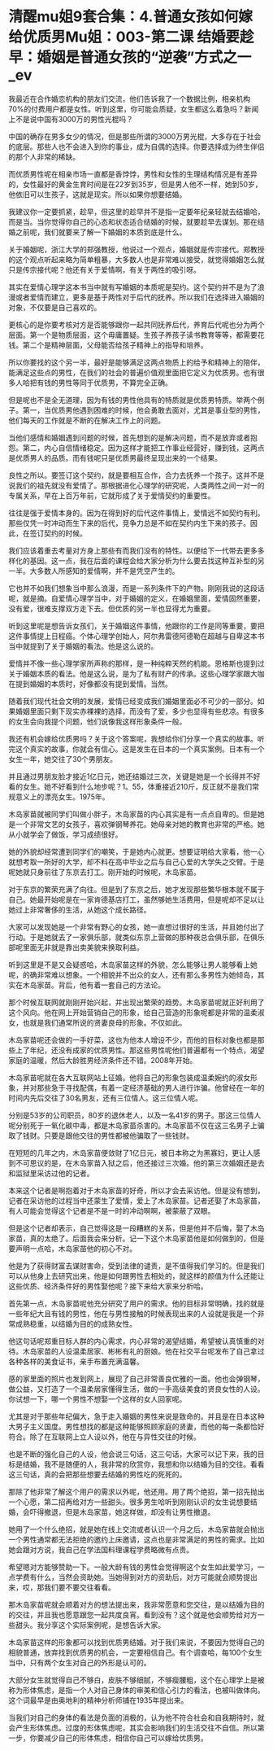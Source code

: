 # 清醒mu姐9套合集：4.普通女孩如何嫁给优质男Mu姐：003-第二课 结婚要趁早：婚姻是普通女孩的“逆袭”方式之一_ev

我最近在合作婚恋机构的朋友们交流，他们告诉我了一个数据比例，相亲机构70%的付费用户都是女性。听到这里，你可能会质疑，女生都这么着急吗？新闻上不是说中国有3000万的男性光棍吗？

中国的确存在男多女少的情况，但是那些所谓的3000万男光棍，大多存在于社会的底层。那些人也不会进入到你的事业，成为自偶的选择。你要选择成为终生伴侣的那个人非常的稀缺。

而优质男性呢在相亲市场一直都是香饽饽，男性和女性的生理结构情况是有差异的，女性最好的黄金生育时间是在22岁到35岁，但是男人他不一样，她到50岁，他依旧可以生孩子，这就是现实。所以如果你想要结婚。

我建议你一定要抓紧，趁早，但这里的趁早并不是指一定要年纪亲轻就去结婚哈，而是当。当你觉得你自己的心态和状态适合结婚的时候，就要趁早去谋划。那在结婚之前呢，我们就要来了解一下婚姻的本质到底是什么。

关于婚姻呢，浙江大学的郑强教授，他说过一个观点，婚姻就是传宗接代。郑教授的这个观点听起来略为简单粗暴，大多数人也是非常难以接受，就觉得婚姻怎么就只是传宗接代呢？他还有关于爱情啊，有关于两性的吸引呀。

其实在爱情心理学这本书当中就有写婚姻的本质呢是契约。这个契约并不是为了浪漫或者爱情而建立，更多是基于两性对于后代的抚养。所以我们在选择进入婚姻的对象，不仅要是自己喜欢的。

更核心的是你要考核对方是否能够跟你一起共同抚养后代，养育后代呢也分为两个层面。第一个是物质层面，这个毋庸置疑。生孩子养孩子读书教育等等，都需要花钱。第二个是精神层面，父母能否给孩子精神上的指导和培养。

所以你要找的这个另一半，最好是能够满足这两点物质上的给予和精神上的陪伴，能满足这些点的男性，在我们的社会的普遍价值观里面把它定义为优质男。也有很多人哈把有钱的男性等同于优质男，不算完全正确。

但是呢也不是全无道理，因为有钱的男性他具有的特质就是优质男特质。举两个例子。第一，当优质男他遇到困难的时候，他会勇敢去面对，尤其是事业型的男性，他们每天的工作就是不断的在解决工作上的问题。

当他们感情和婚姻遇到问题的时候，首先想到的是解决问题，而不是放弃或者抱怨。第二，内心自信情绪稳定。因为这样才能把工作事业经营好，赚到钱，这两点是优质男人的品质。而有钱呢只是优质男最终呈现出来的一个结果。

良性之所以。要签订这个契约，就是要相互合作，合力去抚养一个孩子。这并不是说我们的祖先就没有爱情了。那根据进化心理学的研究呢，人类两性之间一对一的专属关系，早在上百万年前，它就形成了关于爱情契约的重要性。

往往是强于爱情本身的。因为在得到好的后代这件事情上，爱情远不如契约有利。那些仅凭一时冲动而生下来的后代，竞争力总是不如在契约内生下来的孩子。因此，在签订契约的时候。

我们应该着重去考量对方身上那些有而我们没有的特性。以便给下一代带去更多多样化的基因。这一点，我在后面的课程会给大家分析为什么要去找这种互补型的另一半。大多数人所感知的爱情啊，并不是凭空产生的。

它也并不如我们想象当中那么浪漫，而是一系列条件下的产物。刚刚我说的这段话呢，就是摘。自爱情心理学当中，对于婚姻的定义，在婚姻里面，爱情固然重要，没有爱，很难支撑双方走下去。但优质的另一半也显得尤为重要。

听到这里呢是想告诉女孩们，关于婚姻这件事情，他跟你的工作是同等重要，要把这件事情提上日程癌。个体心理学创始人，阿尔弗雷德阿德勒在超越与自卑这本书当中就提到了关于婚姻的看法。他是这么说的。

爱情并不像一些心理学家所声称的那样，是一种纯粹天然的机能。恩格斯也提到过关于婚姻本质的看法。他是这么说，是为了私有财产的传承。这些心理学家跟大咖在提到婚姻的本质时，好像都没有提到爱情。当然。

随着我们现代社会文明的发展，爱情已经变成我们婚姻里面必不可少的一部分。如果婚姻里面只剩下现实赤裸裸的选择，而没有了爱，多少也显得有些悲凉。有很多的女生会向我提个问题，他们说像我这样形象条件一般。

我还有机会嫁给优质男吗？关于这个答案呢，我想给你们分享一个真实的故事。听完这个真实的故事，你就会有信心。这是发生在日本的一个真实案例。日本有一个女生一年，她交往了30个男朋友。

并且通过男朋友脸才接近1亿日元，她还结婚过三次，关键是她是一个长得并不好看的女生。她不好看到什么地步呢？1。55，体重接近210斤，反正就不是我们常规意义上的漂亮女生。1975年。

木岛家苗就被同学们叫做小胖子，木岛家苗的内心其实是有一点点自卑的。但是她是一个非常文艺的女孩子，喜欢弹钢琴养花。她母亲对她的教育也非常的严格。她从小就学会了做饭，学习成绩很好。

她的外貌却经常遭到同学们的嘲笑，于是她内心就更。想要证明给大家看，他一心就想考取一所好的大学，却不料在高中毕业之后与自己心爱的大学失之交臂。于是呢她就只身前往了东京去打工。刚开始的时候呢，木岛家苗。

对于东京的繁荣充满了向往。但是到了东京之后，她才发现那些繁华根本就不属于自己。她最开始呢是在一家肯德基店打工，虽然够她生活费用，但是呢却不足以让她过上非常奢侈的生活，从她这个成长路径。

大家可以发现她是一个非常有野心的女孩，她一直想过很好的生活，并且她付出了行动。于是她就去了一家俱乐部，就类似东京上营做的那种夜总会俱乐部，在俱乐部呢里面无非就是靠出卖美貌来换取利益。

听到这里是不是又会疑惑哈，木岛家苗这样的外貌，怎么能够让男人能够看上她呢，的确非常难以想象。一个相貌并不出众的女人，还有那么多男性为她倾岛，其实在木岛家苗。背后，他有着一套自己的方法论。

那个时候互联网就刚刚开始兴起，并出现出繁荣的趋势。木岛家苗呢就正好利用了这个风向。他在网上开始营销自己的形象，给自己营造的形象呢都是非常的温柔淑女，也就是我们通常所说的贤妻良母的形象。不仅如此。

木岛家苗呢还会做的一手好菜，这也为他本人增设不少，而他的目标对象也都是那些上了年纪，还没有成家的优质男性。那这些男性呢他们普遍都有一个特点，渴望家庭的温暖，然后大龄胜男经济条件还不错。2008年开始。

木岛家苗呢就在各大互联网站上征婚。他将自己的形象包装成温柔婉约的淑女形象，并对那些急于寻找配偶，有着一定经济基础的男人进行诈骗。他曾经在一年的时间内先后交往了30名男友，还有三位情人。这三位情人呢。

分别是53岁的公司职员，80岁的退休老人，以及一名41岁的男子。那这三位情人呢分别死于一氧化碳中毒，都是木岛家苗杀害的。木岛家苗不仅在这三名男子上骗取了钱财。只要是跟他交往的男性都被他骗取了一些钱财。

在短短的几年之内，木岛家苗便敛财了1亿日元，被日本称之为黑寡妇，更让人感到不可思议的是，在木岛家苗入狱之后，他还接过三次婚。他的第三次婚姻还是去和监狱里采访过他的记者。

本来这个记者是啊抱着对于木岛家苗的好奇，所以才会去采访他。但是没有想到，记者在采访他的过程当中还蒙生了爱情，爱上了木岛家苗。记者还娶了木岛家苗，有人可能会觉得这个记者是不是一时的冲动啊啊，被蒙蔽了双眼。

但是这个记者却表示，自己觉得这是一段糟糕的关系，但是他并不后悔，娶了木岛家苗，真的太绝了。后面我会来分析。记一下这个木岛家苗他是如何做到的，但是要声明一点哈，木岛家苗他的初心不对。

他是为了获得财富去谋财害命，受到法律的谴责，是不值得我们学习的。但是我们可以从他身上去研究出来，他是如何跟男性去相处的，就这样的颜值为什么还能让这些优质、经济条件好的男性娶他呢？接下来给大家来分析哈。

首先第一点，木岛家苗呢他充分研究了用户的需求。他的目标非常明确，找的就是一些年纪大且有钱的男性，他在与男性接触的时候表现出来的人设就是我是一个非常成熟稳重，以结婚为目的的成熟女性。

他这句话呢郑重目标人群的内心需求，内心非常的渴望结婚，希望被认真慎重的对待。木岛家苗的人设温柔居家、彬彬有礼的厨娘。他在社交平台呢发布了自己拿过各种各样的美食证书，亲手布置充满温馨。

感的家里面的照片也发到网上，展现了自己非常善良优雅的一面。他也会弹钢琴，做公益，又打造了一个温柔居家懂得生活，做的一手高级美食的贤良女性的人设。你试想一下，哪一个男性不想娶一个这样的女人回家呢。

尤其是对于那些年纪偏大，急于走入婚姻的男性来说是致命的。并且是在日本这种大男子主义国度。男性想找的都是这种能够照顾家庭的贤妻，而他的每一条都恰好符合。除了在互联网上立人设以外，他在与异性交往的时候。

也是不断的强化自己的人设，他会说三句话，这三句话，大家可以记下来，我的目标是结婚，我不是随便的人，我非常的欣赏你，我想和你以结婚为目的交往。看看这三句话，真的会把那些想要去结婚的男性吃的死死的。

那除了他非常了解这个用户的需求以外呢，他还用。用了两个绝招，第一招先抛出一个心愿，第二招再给对方一些甜头。很多男生哈听到刚刚认识的女生说想要结婚，会吓得撤退，但是木岛家苗，她这样做，却没有让男性撤退。

她用了一个什么绝招，就是她在线上交流或者认识一个月之后，木岛家苗就会抛出一个男性通常都无法拒绝的邀约上床邀请，这点也是非常满足的男性的需求。比如她会跟对方说，我自己在学法国料理课程学费略微有点贵。

希望嗯对方能够赞助一下。一般大龄有钱的男性会觉得啊这个女生如此爱学习，一点学费有什么，当然会资助她。当她得到对方的资助后，对方可能就会顺势提出来，哎，那我们要不要交往看看。

那木岛家苗呢就会顺着对方的想法提出来，我非常愿意和您交往，是以结婚为目的的交往，并且我也愿意跟您一起共度良宵。看到没有？这个就是他会顺势给对方一些甜头。我分享这个实际案例呢，是想告诉大家。

木岛家苗这样的形象都可以找到优质男结婚。对于我们来说，不要因为觉得自己的相貌普通，放弃找到优质男的机会，一定要相信自己。有个调查哈，每100个女生当中，只有两个女生对自己的外形是认可的。

大部分女生就觉得自己不够白，皮肤不够细腻，不够瘦腰粗，这个在心理学上是被称为形体焦虑，是指一个人对自己身体的审美和信心引力的看法，也被叫做体向。这个词最早是由奥地利的精神分析师铺在1935年提出来。

当我们对自己的身体的看法是负面的消极的，认为他不符合社会和自我期待时，就会产生形体焦虑。过度的形体焦虑呢，其实会影响我们的生活交往不自信。所以第一步，你要减少自己的形体焦虑，相信你自己可以嫁给优质男。

